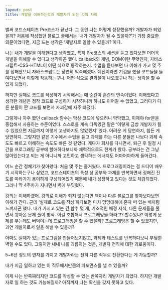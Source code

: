 ```yaml
---
layout: post
title: 개발을 이해하는것과 개발자가 되는 것의 차이       
---
```


벌써 코드스테이츠 Pre코스가 끝났다. 그 동안 나는 어떻게 성장했을까? 개발자가 되었을까?
처음에 작성했던 블로그 글에서는 ‘내가 개발자가 될 수 있을까?’가 가장 중요한 의문이었다면, 지금 드는 생각은 ‘개발자로 일할 수 있을까?’이다.

나는 내가 개발을 이해한다고 생각했고, 특히 Pre코스의 세션을 듣고 있다보면 더더욱 개발을 이해할 수 있다고 생각하곤 했다.
callback의 개념, DOM이란 무엇인지, 자바스크립트-CSS-HTML이 어떤 식으로 동작하는지. 수업을 듣다보면 다 이해가 가고 몇 주를 접해왔으니 자바스크립트는 당연히 익숙해졌다.
예전이라면 기겁을 했을 코드들을 들여다보면서 이렇게 작동하는구나. 어떤 식으로 결과물이 나오겠구나 하는 생각을 할 수 있게 되었다.

하지만 실제로 코드를 작성하기 시작해서는 매 순간이 혼란의 연속이었다.
이해했다고 생각한 개념은 정작 코드로 구성하기 시작하니까 하나도 이어갈 수 없었고, 그러다가 다른 분들이 짠 코드를 보면서 자괴감에 자주 빠졌다.

그렇게나 자주 봤던 callback 함수는 막상 코드에 넣으려니 막막했고, 이제야 for문을 중첩해서 사용하는 수준이었다.
스스로를 계속 다독였던 말은 ‘이렇게 금방 개발자가 될 수 있었으면 지금까지 이렇게 고생하지도 않았겠지’ 였다. 어려운 게 당연하지, 힘든 게 당연하지.
그렇지만 같은 기수에서 수업을 듣고 과제를 하는 다른 분들은 나보다 과제 속도도 빠르고 이해하는 속도도 빠른 것 같았다.
게다가 회사를 다니면서, 퇴근 후 일정 시간을 프로그래밍 공부에 할애하다보니까 체력적으로도 한계가 왔다. 공부라는 건 그냥 앉아있는다고 되는 게 아니니까 고민하고 생각하는 에너지도 어마어마하게 들어갔다.

어느 순간 정체기가 찾아왔다. 
처음 몇 주는 즐거웠다. 프로그래밍이라는 걸 드디어 배우기 시작하는구나 싶었고, 코드스테이츠의 특성 상 공부와 과제를 반복하면서 정해진 진도를 따라가기 용이하게 구성되어있기 때문에 내가 성장하고 있다는 것도 체감되었다.
그러나 딱 4주차가 지나면서 벽에 부딪혔다. 

강의는 이해하겠어. 강의로 이해가 되지 않는다면 책이나 다른 블로그를 찾아보다보면 이해가 간다.
근데 ‘실제로 코드를 작성’하다보면 마치 망망대해에 혼자 떠 있는 배처럼 느껴지곤 했다. 
내가 가지고 있는 건 함수 몇 개, 기초적인 배경 지식, 다른 문제들을 풀면서 쌓아온 문제 풀이 방식. 이걸 조합해서 프로그래밍을 하라고? 할수있나?
이렇게 문제를 푸는데도 버벅이는데 프로그래밍을 할 수 있을까? 
프로그래밍은 할 수 있겠지만, 과연 개발자로서 일을 해낼 수 있을까? 

아마도 실체가 있는 프로그램을 만들어보지않고, 과제와 테스트를 반복하다보니 부딪힌 벽일 수도 있다.
그렇지만 내내 나를 괴롭히는 것은, 개발자 전직에 대한 괴로움이다.

5~6년 정도의 연차를 가지고 개발자라는 전혀 다른 직무로 전환한다는 게 가능할까? 

내가 지금 일하고 있는 이 직무에서만큼의 퍼포먼스를 낼 수 있을까? 

이제 나는 반쪽짜리지만 코드를 작성할 수 있는 반쪽자리 개발자가 되었다. 
하지만 개발자로 일 하는 것도 가능해질까? 
아직까지 나는 확신을 갖지 못하고 있다.
